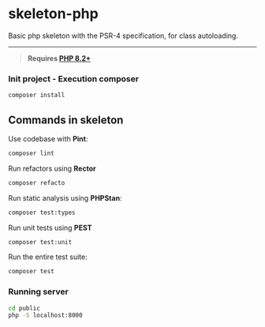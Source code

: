 # skeleton-php
Basic php skeleton with the PSR-4 specification, for class autoloading.

---
> **Requires [PHP 8.2+](https://php.net/releases/)**


### Init project - Execution composer
```bash
composer install
```

## Commands in skeleton
Use codebase with **Pint**:
```bash
composer lint
```

Run refactors using **Rector**
```bash
composer refacto
```

Run static analysis using **PHPStan**:
```bash
composer test:types
```

Run unit tests using **PEST**
```bash
composer test:unit
```

Run the entire test suite:
```bash
composer test
```

### Running server
```bash
cd public
php -S localhost:8000
```

